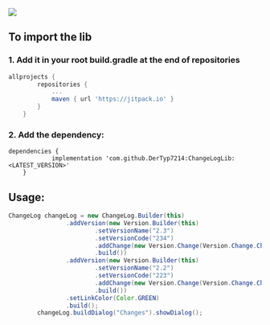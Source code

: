 [![](https://jitpack.io/v/DerTyp7214/ChangeLogLib.svg)](https://jitpack.io/#DerTyp7214/ChangeLogLib)

## To import the lib


### 1. Add it in your root build.gradle at the end of repositories
```gradle
allprojects {
		repositories {
			...
			maven { url 'https://jitpack.io' }
		}
	}
```

### 2. Add the dependency:
```gralde
dependencies {
	        implementation 'com.github.DerTyp7214:ChangeLogLib:<LATEST_VERSION>'
	}
```

## Usage:

```java
ChangeLog changeLog = new ChangeLog.Builder(this)
                .addVersion(new Version.Builder(this)
                        .setVersionName("2.3")
                        .setVersionCode("234")
                        .addChange(new Version.Change(Version.Change.ChangeType.REMOVE, "Something"))
                        .build())
                .addVersion(new Version.Builder(this)
                        .setVersionName("2.2")
                        .setVersionCode("223")
                        .addChange(new Version.Change(Version.Change.ChangeType.ADD, "Something"))
                        .build())
                .setLinkColor(Color.GREEN)
                .build();
        changeLog.buildDialog("Changes").showDialog();
```
